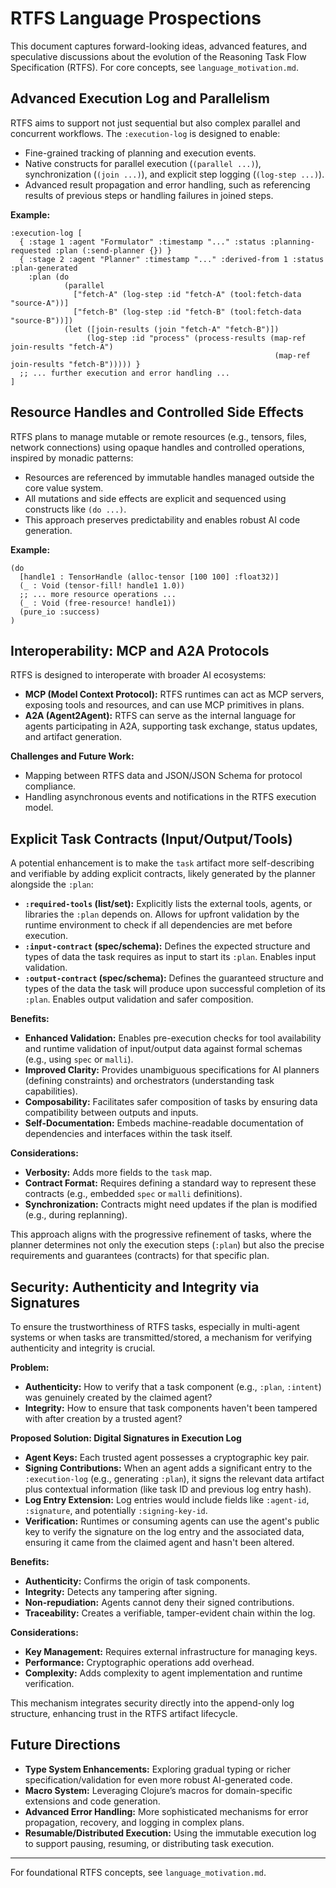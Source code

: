 # RTFS Language Prospections

This document captures forward-looking ideas, advanced features, and speculative discussions about the evolution of the Reasoning Task Flow Specification (RTFS). For core concepts, see `language_motivation.md`.

## Advanced Execution Log and Parallelism

RTFS aims to support not just sequential but also complex parallel and concurrent workflows. The `:execution-log` is designed to enable:
- Fine-grained tracking of planning and execution events.
- Native constructs for parallel execution (`(parallel ...)`), synchronization (`(join ...)`), and explicit step logging (`(log-step ...)`).
- Advanced result propagation and error handling, such as referencing results of previous steps or handling failures in joined steps.

**Example:**
```rtfs
:execution-log [
  { :stage 1 :agent "Formulator" :timestamp "..." :status :planning-requested :plan (:send-planner {}) }
  { :stage 2 :agent "Planner" :timestamp "..." :derived-from 1 :status :plan-generated
    :plan (do
            (parallel
              ["fetch-A" (log-step :id "fetch-A" (tool:fetch-data "source-A"))]
              ["fetch-B" (log-step :id "fetch-B" (tool:fetch-data "source-B"))])
            (let ([join-results (join "fetch-A" "fetch-B")])
                 (log-step :id "process" (process-results (map-ref join-results "fetch-A")
                                                           (map-ref join-results "fetch-B"))))) }
  ;; ... further execution and error handling ...
]
```

## Resource Handles and Controlled Side Effects

RTFS plans to manage mutable or remote resources (e.g., tensors, files, network connections) using opaque handles and controlled operations, inspired by monadic patterns:
- Resources are referenced by immutable handles managed outside the core value system.
- All mutations and side effects are explicit and sequenced using constructs like `(do ...)`.
- This approach preserves predictability and enables robust AI code generation.

**Example:**
```rtfs
(do
  [handle1 : TensorHandle (alloc-tensor [100 100] :float32)]
  (_ : Void (tensor-fill! handle1 1.0))
  ;; ... more resource operations ...
  (_ : Void (free-resource! handle1))
  (pure_io :success)
)
```

## Interoperability: MCP and A2A Protocols

RTFS is designed to interoperate with broader AI ecosystems:
- **MCP (Model Context Protocol):** RTFS runtimes can act as MCP servers, exposing tools and resources, and can use MCP primitives in plans.
- **A2A (Agent2Agent):** RTFS can serve as the internal language for agents participating in A2A, supporting task exchange, status updates, and artifact generation.

**Challenges and Future Work:**
- Mapping between RTFS data and JSON/JSON Schema for protocol compliance.
- Handling asynchronous events and notifications in the RTFS execution model.

## Explicit Task Contracts (Input/Output/Tools)

A potential enhancement is to make the `task` artifact more self-describing and verifiable by adding explicit contracts, likely generated by the planner alongside the `:plan`:

- **`:required-tools` (list/set):** Explicitly lists the external tools, agents, or libraries the `:plan` depends on. Allows for upfront validation by the runtime environment to check if all dependencies are met before execution.
- **`:input-contract` (spec/schema):** Defines the expected structure and types of data the task requires as input to start its `:plan`. Enables input validation.
- **`:output-contract` (spec/schema):** Defines the guaranteed structure and types of the data the task will produce upon successful completion of its `:plan`. Enables output validation and safer composition.

**Benefits:**
- **Enhanced Validation:** Enables pre-execution checks for tool availability and runtime validation of input/output data against formal schemas (e.g., using `spec` or `malli`).
- **Improved Clarity:** Provides unambiguous specifications for AI planners (defining constraints) and orchestrators (understanding task capabilities).
- **Composability:** Facilitates safer composition of tasks by ensuring data compatibility between outputs and inputs.
- **Self-Documentation:** Embeds machine-readable documentation of dependencies and interfaces within the task itself.

**Considerations:**
- **Verbosity:** Adds more fields to the `task` map.
- **Contract Format:** Requires defining a standard way to represent these contracts (e.g., embedded `spec` or `malli` definitions).
- **Synchronization:** Contracts might need updates if the plan is modified (e.g., during replanning).

This approach aligns with the progressive refinement of tasks, where the planner determines not only the execution steps (`:plan`) but also the precise requirements and guarantees (contracts) for that specific plan.

## Security: Authenticity and Integrity via Signatures

To ensure the trustworthiness of RTFS tasks, especially in multi-agent systems or when tasks are transmitted/stored, a mechanism for verifying authenticity and integrity is crucial.

**Problem:**
- **Authenticity:** How to verify that a task component (e.g., `:plan`, `:intent`) was genuinely created by the claimed agent?
- **Integrity:** How to ensure that task components haven't been tampered with after creation by a trusted agent?

**Proposed Solution: Digital Signatures in Execution Log**
- **Agent Keys:** Each trusted agent possesses a cryptographic key pair.
- **Signing Contributions:** When an agent adds a significant entry to the `:execution-log` (e.g., generating `:plan`), it signs the relevant data artifact plus contextual information (like task ID and previous log entry hash).
- **Log Entry Extension:** Log entries would include fields like `:agent-id`, `:signature`, and potentially `:signing-key-id`.
- **Verification:** Runtimes or consuming agents can use the agent's public key to verify the signature on the log entry and the associated data, ensuring it came from the claimed agent and hasn't been altered.

**Benefits:**
- **Authenticity:** Confirms the origin of task components.
- **Integrity:** Detects any tampering after signing.
- **Non-repudiation:** Agents cannot deny their signed contributions.
- **Traceability:** Creates a verifiable, tamper-evident chain within the log.

**Considerations:**
- **Key Management:** Requires external infrastructure for managing keys.
- **Performance:** Cryptographic operations add overhead.
- **Complexity:** Adds complexity to agent implementation and runtime verification.

This mechanism integrates security directly into the append-only log structure, enhancing trust in the RTFS artifact lifecycle.

## Future Directions

- **Type System Enhancements:** Exploring gradual typing or richer specification/validation for even more robust AI-generated code.
- **Macro System:** Leveraging Clojure’s macros for domain-specific extensions and code generation.
- **Advanced Error Handling:** More sophisticated mechanisms for error propagation, recovery, and logging in complex plans.
- **Resumable/Distributed Execution:** Using the immutable execution log to support pausing, resuming, or distributing task execution.

---

For foundational RTFS concepts, see `language_motivation.md`.
